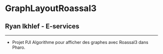 # GraphLayoutRoassal3
## Ryan Ikhlef - E-services
---

* Projet PJI Algorithme pour afficher des graphes avec Roassal3 dans Pharo.
